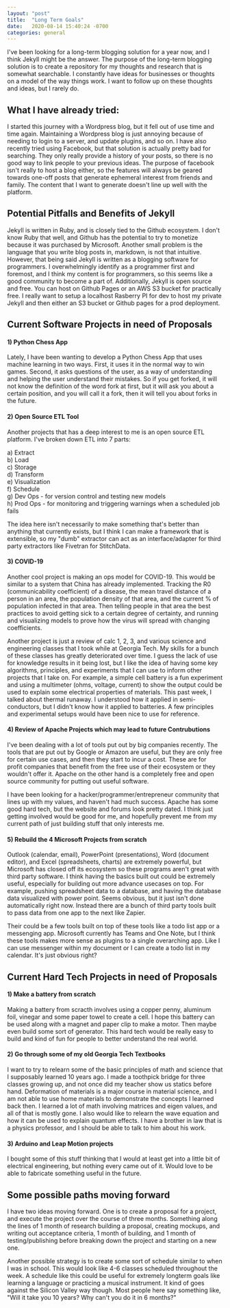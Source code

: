 ```yaml
---
layout: "post"
title:  "Long Term Goals"
date:   2020-08-14 15:40:24 -0700
categories: general
---
```


I've been looking for a long-term blogging solution for a year now, and I think Jekyll might be the answer. The purpose of the long-term blogging solution is to create a repository for my thoughts and research that is somewhat searchable. I constantly have ideas for businesses or thoughts on a model of the way things work. I want to follow up on these thoughts and ideas, but I rarely do. 

## What I have already tried:

I started this journey with a Wordpress blog, but it fell out of use time and time again. Maintaining a Wordpress blog is just annoying because of needing to login to a server, and update plugins, and so on. I have also recently tried using Facebook, but that solution is actually pretty bad for searching. They only really provide a history of your posts, so there is no good way to link people to your previous ideas. The purpose of facebook isn't really to host a blog either, so the features will always be geared towards one-off posts that generate ephemeral interest from friends and family. The content that I want to generate doesn't line up well with the platform.

## Potential Pitfalls and Benefits of Jekyll

Jekyll is written in Ruby, and is closely tied to the Github ecosystem. I don't know Ruby that well, and Github has the potential to try to monetize because it was purchased by Microsoft. Another small problem is the language that you write blog posts in, markdown, is not that intuitive. However, that being said Jekyll is written as a blogging software for programmers. I overwhelmingly identify as a programmer first and foremost, and I think my content is for programmers, so this seems like a good community to become a part of. Additionally, Jekyll is open source and free. You can host on Github Pages or an AWS S3 bucket for practically free. I really want to setup a localhost Rasberry PI for dev to host my private Jekyll and then either an S3 bucket or Github pages for a prod deployment.

## Current Software Projects in need of Proposals

#### 1) Python Chess App

Lately, I have been wanting to develop a Python Chess App that uses machine learning in two ways. First, it uses it in the normal way to win games. Second, it asks questions of the user, as a way of understanding and helping the user understand their mistakes. So if you get forked, it will not know the definition of the word fork at first, but it will ask you about a certain position, and you will call it a fork, then it will tell you about forks in the future.

#### 2) Open Source ETL Tool

Another projects that has a deep interest to me is an open source ETL platform. I've broken down ETL into 7 parts:

a) Extract   
b) Load   
c) Storage   
d) Transform   
e) Visualization   
f) Schedule   
g) Dev Ops -  for version control and testing new models  
h) Prod Ops - for monitoring and triggering warnings when a scheduled job fails  

The idea here isn't necessarily to make something that's better than anything that currently exists, but I think I can make a framework that is extensible, so my "dumb" extractor can act as an interface/adapter for third party extractors like Fivetran for StitchData.

#### 3) COVID-19 

Another cool project is making an ops model for COVID-19. This would be similar to a system that China has already implemented. Tracking the R0 (communicability coefficient) of a disease, the mean travel distance of a person in an area, the population density of that area, and the current % of population infected in that area. Then telling people in that area the best practices to avoid getting sick to a certain degree of certainty, and running and visualizing models to prove how the virus will spread with changing coefficients.

Another project is just a review of calc 1, 2, 3, and various science and engineering classes that I took while at Georgia Tech. My skills for a bunch of these classes has greatly deteriorated over time. I guess the lack of use for knowledge results in it being lost, but I like the idea of having some key algorithms, principles, and experiments that I can use to inform other projects that I take on. For example, a simple cell battery is a fun experiment and using a multimeter (ohms, voltage, current) to show the output could be used to explain some electrical properties of materials. This past week, I talked about thermal runaway. I understood how it applied in semi-conductors, but I didn't know how it applied to batteries. A few principles and experimental setups would have been nice to use for reference.

#### 4) Review of Apache Projects which may lead to future Contrubutions

I've been dealing with a lot of tools put out by big companies recently. The tools that are put out by Google or Amazon are useful, but they are only free for certain use cases, and then they start to incur a cost. These are for profit companies that benefit from the free use of their ecosystem or they wouldn't offer it. Apache on the other hand is a completely free and open source community for putting out useful software.

I have been looking for a hacker/programmer/entrepreneur community that lines up with my values, and haven't had much success. Apache has some good hard tech, but the website and forums look pretty dated. I think just getting involved would be good for me, and hopefully prevent me from my current path of just building stuff that only interests me.

#### 5) Rebuild the 4 Microsoft Projects from scratch

Outlook (calendar, email), PowerPoint (presentations), Word (document editor), and Excel (spreadsheets, charts) are extremely powerful, but Microsoft has closed off its ecosystem so these programs aren't great with third party software. I think having the basics built out could be extremely useful, especially for building out more advance usecases on top. For example, pushing spreadsheet data to a database, and having the database data visualized with power point. Seems obvious, but it just isn't done automatically right now. Instead there are a bunch of third party tools built to pass data from one app to the next like Zapier.

Their could be a few tools built on top of these tools like a todo list app or a messenging app. Microsoft currently has Teams and One Note, but I think these tools makes more sense as plugins to a single overarching app. Like I can use messenger within my document or I can create a todo list in my calendar. It's just obvious right?

## Current Hard Tech Projects in need of Proposals

#### 1) Make a battery from scratch

Making a battery from scracth involves using a copper penny, aluminum foil,  vinegar and some paper towel to create a cell. I hope this battery can be used along with a magnet and paper clip to make a motor. Then maybe even build some sort of generator. This hard tech would be really easy to build and kind of fun for people to better understand the real world. 

#### 2) Go through some of my old Georgia Tech Textbooks 

I want to try to relearn some of the basic principles of math and science that I supposably learned 10 years ago. I made a toothpick bridge for three classes growing up, and not once did my teacher show us statics before hand. Deformation of materials is a major course in material science, and I am not able to use home materials to demonstrate the concepts I learned back then. I learned a lot of math involving matrices and eigen values, and all of that is mostly gone. I also would like to relearn the wave equation and how it can be used to explain quantum effects. I have a brother in law that is a physics professor, and I should be able to talk to him about his work.

#### 3) Arduino and Leap Motion projects

I bought some of this stuff thinking that I would at least get into a little bit of electrical engineering, but nothing every came out of it. Would love to be able to fabricate something useful in the future.

## Some possible paths moving forward

I have two ideas moving forward. One is to create a proposal for a project, and execute the project over the course of three months. Something along the lines of 1 month of research building a proposal, creating mockups, and writing out acceptance criteria, 1 month of building, and 1 month of testing/publishing before breaking down the project and starting on a new one.  

Another possible strategy is to create some sort of schedule similar to when I was in school. This would look like 4-6 classes scheduled throughout the week. A schedule like this could be useful for extremely longterm goals like learning a language or practicing a musical instrument. It kind of goes against the Silicon Valley way though. Most people here say something like, "Will it take you 10 years? Why can't you do it in 6 months?"